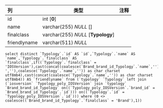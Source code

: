 | 列           | 类型                               | 注释 |
| :----------- | ---------------------------------- | ---- |
| id           | int [**0**]                        |      |
| name         | varchar(255) *NULL* []             |      |
| finalclass   | varchar(255) *NULL* [**Typology**] |      |
| friendlyname | varchar(511) *NULL*                |      |

```
select distinct `Typology`.`id` AS `id`,`Typology`.`name` AS `name`,`Typology`.`finalclass` AS `finalclass`,if((`Typology`.`finalclass` = 'IOSVersion'),cast(concat(coalesce(`Brand_brand_id_Typology`.`name`,''),coalesce(' ',''),coalesce(`Typology`.`name`,'')) as char charset utf8mb4),cast(concat(coalesce(`Typology`.`name`,'')) as char charset utf8mb4)) AS `friendlyname` from (`typology` `Typology` left join (`iosversion` `Typology_poly_IOSVersion` join `typology` `Brand_brand_id_Typology` on((`Typology_poly_IOSVersion`.`brand_id` = `Brand_brand_id_Typology`.`id`))) on((`Typology`.`id` = `Typology_poly_IOSVersion`.`id`))) where (0 <> coalesce((`Brand_brand_id_Typology`.`finalclass` = 'Brand'),1))
```

